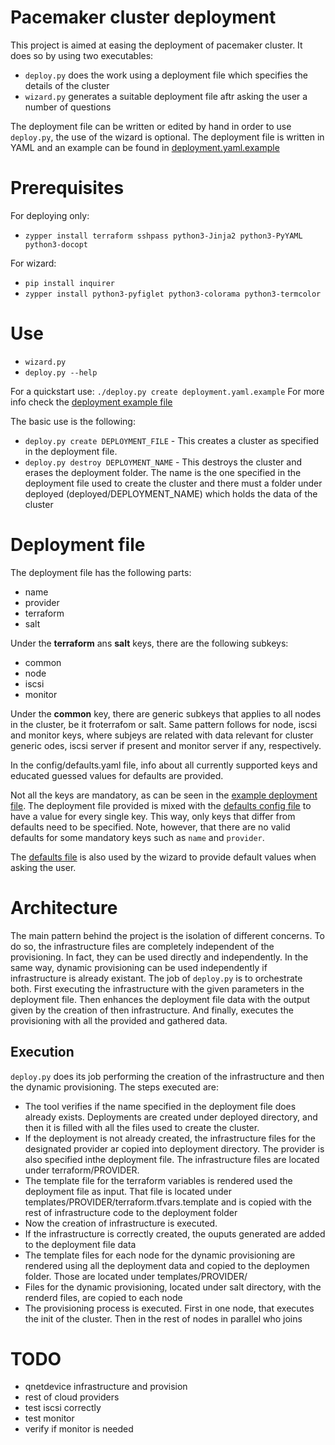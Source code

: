 # Pacemaker cluster deployment

This project is aimed at easing the deployment of pacemaker cluster.
It does so by using two executables:

- ```deploy.py``` does the work using a deployment file which specifies the details of the cluster
- ```wizard.py``` generates a suitable deployment file aftr asking the user a number of questions

The deployment file can be written or edited by hand in order to use ```deploy.py```, the use of the wizard is optional.
The deployment file is written in YAML and an example can be found in [deployment.yaml.example](deployment.yaml.example)

# Prerequisites

For deploying only:

- ```zypper install terraform sshpass python3-Jinja2 python3-PyYAML python3-docopt```

For wizard:

- ```pip install inquirer```
- ```zypper install python3-pyfiglet python3-colorama python3-termcolor```

# Use

- ```wizard.py```
- ```deploy.py --help```

For a quickstart use:
```./deploy.py create deployment.yaml.example```
For more info check the [deployment example file](deployment.yaml.example)

The basic use is the following:

- ```deploy.py create DEPLOYMENT_FILE``` - This creates a cluster as specified in the deployment file.
- ```deploy.py destroy DEPLOYMENT_NAME``` - This destroys the cluster and erases the deployment folder. The name is the one specified in the deployment file used to create the cluster and there must a folder under deployed (deployed/DEPLOYMENT_NAME) which holds the data of the cluster

# Deployment file

The deployment file has the following parts:

- name
- provider
- terraform
- salt

Under the __terraform__ ans __salt__ keys, there are the following subkeys:

- common
- node
- iscsi
- monitor

Under the __common__ key, there are generic subkeys that applies to all nodes in the cluster, be it froterrafom or salt. Same pattern follows for node, iscsi and monitor keys, where subjeys are related with data relevant for cluster generic odes, iscsi server if present and monitor server if any, respectively.

In the config/defaults.yaml file, info about all currently supported keys and educated guessed values for defaults are provided.

Not all the keys are mandatory, as can be seen in the [example deployment file](deployment.yaml.example). The deployment file provided is mixed with the [defaults config file](config/defaults.yaml) to have a value for every single key.
This way, only keys that differ from defaults need to be specified.
Note, however, that there are no valid defaults for some mandatory keys such as ```name``` and ```provider```.

The [defaults file](config/defaults.yaml) is also used by the wizard to provide default values when asking the user.

# Architecture

The main pattern behind the project is the isolation of different concerns.
To do so, the infrastructure files are completely independent of the provisioning. In fact, they can be used directly and independently.
In the same way, dynamic provisioning can be used independently if infrastructure is already existant.
The job of ```deploy.py``` is to orchestrate both. First executing the infrastructure with the given parameters in the deployment file. Then enhances the deployment file data with the output given by the creation of then infrastructure. And finally, executes the provisioning with all the provided and gathered data.

## Execution

 ```deploy.py``` does its job performing the creation of the infrastructure and then the dynamic provisioning.
 The steps executed are:

- The tool verifies if the name specified in the deployment file does already exists. Deployments are created under deployed directory, and then it is filled with all the files used to create the cluster.
- If the deployment is not already created, the infrastructure files for the designated provider ar copied into deployment directory. The provider is also specified inthe deployment file. The infrastructure files are located under terraform/PROVIDER.
- The template file for the terraform variables is rendered used the deployment file as input. That file is located under templates/PROVIDER/terraform.tfvars.template and is copied with the rest of infrastructure code to the deployment folder
- Now the creation of infrastructure is executed.
- If the infrastructure is correctly created, the ouputs generated are added to the deployment file data
- The template files for each node for the dynamic provisioning are rendered using all the deployment data and copied to the deploymen folder. Those are located under templates/PROVIDER/
- Files for the dynamic provisioning, located under salt directory, with the renderd files, are copied to each node
- The provisioning process is executed. First in one node, that executes the init of the cluster. Then in the rest of nodes in parallel who joins


# TODO

- qnetdevice infrastructure and provision
- rest of cloud providers
- test iscsi correctly
- test monitor
- verify if monitor is needed
